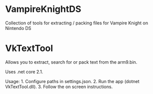 # VampireKnightDS
Collection of tools for extracting / packing files for Vampire Knight on Nintendo DS

# VkTextTool
Allows you to extract, search for or pack text from the arm9.bin.

Uses .net core 2.1.

Usage:
    1. Configure paths in settings.json.
    2. Run the app (dotnet VkTextTool.dll).
    3. Follow the on screen instructions.